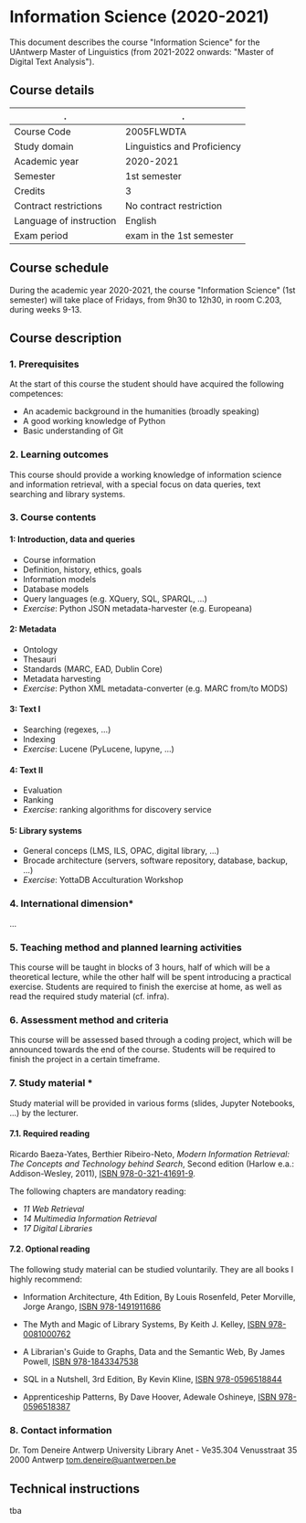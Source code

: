 # Information Science (2020-2021)

This document describes the course "Information Science" for the UAntwerp Master of Linguistics (from 2021-2022 onwards: "Master of Digital Text Analysis").

## Course details

. | .
--- | ---
Course Code | 2005FLWDTA
Study domain | Linguistics and Proficiency
Academic year | 2020-2021
Semester | 1st semester
Credits | 3
Contract restrictions | No contract restriction
Language of instruction | English
Exam period | exam in the 1st semester

## Course schedule

During the academic year 2020-2021, the course "Information Science" (1st semester) will take place of Fridays, from 9h30 to 12h30, in room C.203, during weeks 9-13.

## Course description

### 1. Prerequisites

At the start of this course the student should have acquired the following competences:

- An academic background in the humanities (broadly speaking)
- A good working knowledge of Python
- Basic understanding of Git

### 2. Learning outcomes

This course should provide a working knowledge of information science and information retrieval, with a special focus on data queries, text searching and library systems.

### 3. Course contents

#### 1: Introduction, data and queries
- Course information
- Definition, history, ethics, goals
- Information models
- Database models
- Query languages (e.g. XQuery, SQL, SPARQL, ...)
- *Exercise*: Python JSON metadata-harvester (e.g. Europeana)

#### 2: Metadata
- Ontology
- Thesauri
- Standards (MARC, EAD, Dublin Core)
- Metadata harvesting
- *Exercise*: Python XML metadata-converter (e.g. MARC from/to MODS)

#### 3: Text I
- Searching (regexes, ...)
- Indexing
- *Exercise*: Lucene (PyLucene, lupyne, ...)

#### 4: Text II
- Evaluation
- Ranking
- *Exercise*: ranking algorithms for discovery service

#### 5: Library systems
- General conceps (LMS, ILS, OPAC, digital library, ...)
- Brocade architecture (servers, software repository, database, backup, ...)
- *Exercise*: YottaDB Acculturation Workshop


### 4. International dimension*

...

### 5. Teaching method and planned learning activities

This course will be taught in blocks of 3 hours, half of which will be a theoretical lecture, while the other half will be spent introducing a practical exercise. Students are required to finish the exercise at home,  as well as read the required study material (cf. infra).


### 6. Assessment method and criteria

This course will be assessed based through a coding project, which will be announced towards the end of the course. Students will be required to finish the project in a certain timeframe.

### 7. Study material *

Study material will be provided in various forms (slides, Jupyter Notebooks, ...) by the lecturer.

#### 7.1. Required reading

Ricardo Baeza-Yates, Berthier Ribeiro-Neto, *Modern Information Retrieval: The Concepts and Technology behind Search*, Second edition (Harlow e.a.: Addison-Wesley, 2011), [ISBN 978-0-321-41691-9](https://isbnsearch.org/isbn/9780321416919).

The following chapters are mandatory reading:

- *11 Web Retrieval*
- *14 Multimedia Information Retrieval*
- *17 Digital Libraries*

#### 7.2. Optional reading

The following study material can be studied voluntarily. They are all books I highly recommend:


- Information Architecture, 4th Edition, By Louis Rosenfeld, Peter Morville, Jorge Arango, [ISBN 978-1491911686](https://isbnsearch.org/isbn/9781491911686)

- The Myth and Magic of Library Systems, By Keith J. Kelley, [ISBN 978-0081000762](https://isbnsearch.org/isbn/9780081000762)

- A Librarian's Guide to Graphs, Data and the Semantic Web, By James Powell, [ISBN 978-1843347538](https://isbnsearch.org/isbn/9781843347538)

- SQL in a Nutshell, 3rd Edition, By Kevin Kline, [ISBN 978-0596518844](https://isbnsearch.org/isbn/9780596518844)

- Apprenticeship Patterns, By Dave Hoover, Adewale Oshineye, [ISBN 978-0596518387](https://isbnsearch.org/isbn/9780596518387)


### 8. Contact information

Dr. Tom Deneire
Antwerp University Library
Anet - Ve35.304
Venusstraat 35
2000 Antwerp
tom.deneire@uantwerpen.be



## Technical instructions

tba
